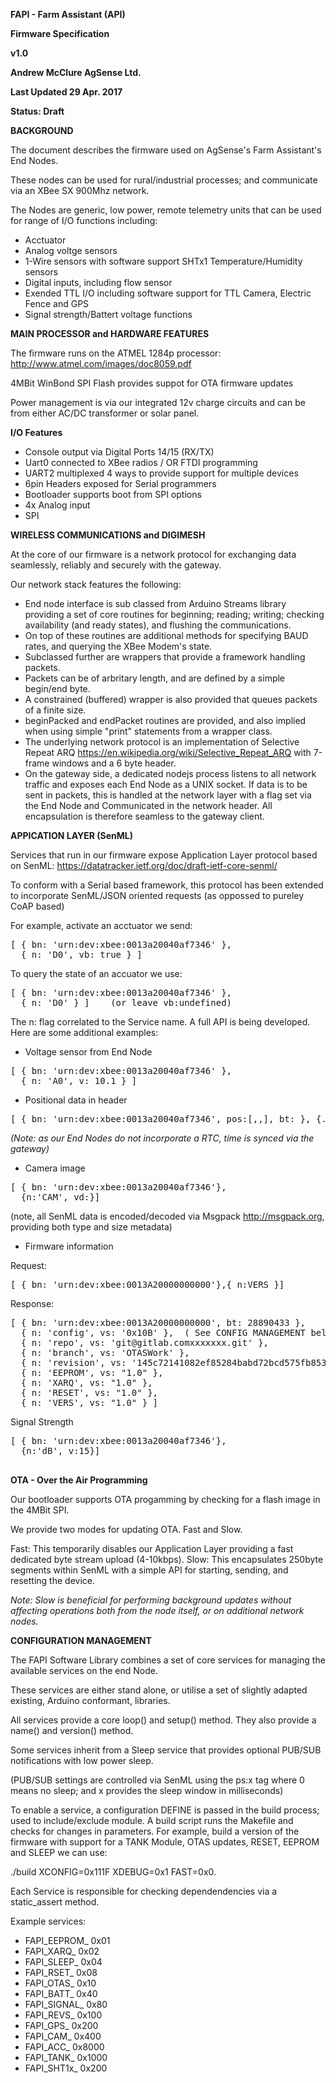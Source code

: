 <b>FAPI - Farm Assistant (API)

Firmware Specification

v1.0

Andrew McClure
AgSense Ltd.

Last Updated 29 Apr. 2017

Status: Draft

BACKGROUND</b>

The document describes the firmware used on AgSense's Farm Assistant's End Nodes.

These nodes can be used for rural/industrial processes; and communicate via an XBee SX 900Mhz network.

The Nodes are generic, low power, remote telemetry units that can be used for range of I/O functions including:

- Acctuator
- Analog voltge sensors
- 1-Wire sensors with software support SHTx1 Temperature/Humidity sensors 
- Digital inputs, including flow sensor
- Exended TTL I/O including software support for TTL Camera, Electric Fence and GPS
- Signal strength/Battert voltage functions

<b>MAIN PROCESSOR and HARDWARE FEATURES</b>

The firmware runs on the ATMEL 1284p processor:
http://www.atmel.com/images/doc8059.pdf

4MBit WinBond SPI Flash provides suppot for OTA firmware updates

Power management is via our integrated 12v charge circuits and can be from either AC/DC transformer or solar panel.

<b>I/O Features</b>

- Console output via Digital Ports 14/15 (RX/TX)
- Uart0 connected to XBee radios / OR FTDI programming
- UART2 multiplexed 4 ways to provide support for multiple devices
- 6pin Headers exposed for  Serial programmers
- Bootloader supports boot from SPI options
- 4x Analog input
- SPI

<b>WIRELESS COMMUNICATIONS and DIGIMESH</b>

At the core of our firmware is a network protocol for exchanging data seamlessly, reliably and securely with the gateway.

Our network stack features the following:

- End node interface is sub classed from Arduino Streams library providing a set of core routines for beginning; reading; writing; checking availability (and ready states), and flushing the communications.
- On top of these routines are additional methods for specifying BAUD rates, and querying the XBee Modem's state.
- Subclassed further are wrappers that provide a framework handling packets.  
- Packets can be of arbritary length, and are defined by a simple begin/end byte.  
- A constrained (buffered) wrapper is also provided that queues packets of a finite size.
- beginPacked and endPacket routines are provided, and also implied when using simple "print" statements from a wrapper class.
- The underlying network protocol is an implementation of Selective Repeat ARQ https://en.wikipedia.org/wiki/Selective_Repeat_ARQ with 7-frame windows and a 6 byte header.
- On the gateway side, a dedicated nodejs process listens to all network traffic and exposes each End Node as a UNIX socket. If data is to be sent in packets, this is handled at the network layer with a flag set via the End Node and Communicated in the network header.  All encapsulation is therefore seamless to the gateway client.

<b>APPICATION LAYER (SenML)</b>

Services that run in our firmware expose Application Layer protocol based on SenML: https://datatracker.ietf.org/doc/draft-ietf-core-senml/

To conform with a Serial based framework, this protocol has been extended to incorporate SenML/JSON oriented requests (as oppossed to pureley CoAP based)

For example, activate an acctuator we send:

<pre>
[ { bn: 'urn:dev:xbee:0013a20040af7346' },
  { n: 'D0', vb: true } ]
</pre>

To query the state of an accuator we use:

<pre>
[ { bn: 'urn:dev:xbee:0013a20040af7346' },
  { n: 'D0' } ]    (or leave vb:undefined)
</pre>

The n: flag correlated to the Service name.  A full API is being developed.  Here are some additional examples:

- Voltage sensor from End Node
<pre>
[ { bn: 'urn:dev:xbee:0013a20040af7346' },
  { n: 'A0', v: 10.1 } ]
</pre>

- Positional data in header
<pre>
[ { bn: 'urn:dev:xbee:0013a20040af7346', pos:[<lon>,<lat>,<alt>], bt:<ms since midnight> }, {...} ],
</pre>

<i>(Note: as our End Nodes do not incorporate a RTC, time is synced via the gateway)</i>

- Camera image
<pre>
[ { bn: 'urn:dev:xbee:0013a20040af7346'},
  {n:'CAM', vd:<Buffer 0x....>}]
</pre>

(note, all SenML data is encoded/decoded via Msgpack http://msgpack.org, providing both type and size metadata)

- Firmware information

Request:
<pre>
[ { bn: 'urn:dev:xbee:0013A20000000000'},{ n:VERS }]
</pre>

Response:
<pre>
[ { bn: 'urn:dev:xbee:0013A20000000000', bt: 28890433 },
  { n: 'config', vs: '0x10B' },  ( See CONFIG MANAGEMENT below )
  { n: 'repo', vs: 'git@gitlab.comxxxxxxx.git' },
  { n: 'branch', vs: 'OTASWork' },
  { n: 'revision', vs: '145c72141082ef85284babd72bcd575fb8533100' },
  { n: 'EEPROM', vs: "1.0" },
  { n: 'XARQ', vs: "1.0" },
  { n: 'RESET', vs: "1.0" },
  { n: 'VERS', vs: "1.0" } ]
</pre>

Signal Strength
<pre>
[ { bn: 'urn:dev:xbee:0013a20040af7346'},
  {n:'dB', v:15}]
  </pre>


<b>OTA - Over the Air Programming</b>

Our bootloader supports OTA progamming by checking for a flash image in the 4MBit SPI.

We provide two modes for updating OTA. Fast and Slow.

Fast: This temporarily disables our Application Layer providing a fast dedicated byte stream upload  (4-10kbps).
Slow: This encapsulates 250byte segments within SenML with a simple API for starting, sending, and resetting the device.

<i>Note: Slow is beneficial for performing background updates without affecting operations both from the node itself, or on additional network nodes.</i>


<b>CONFIGURATION MANAGEMENT</b>

The FAPI Software Library combines a set of core services for managing the available services on the end Node.

These services are either stand alone, or utilise a set of slightly adapted existing, Arduino conformant, libraries.

All services provide a core loop() and setup() method.  They also provide a name() and version() method.

Some services inherit from a Sleep service that provides optional PUB/SUB notifications with low power sleep.

(PUB/SUB settings are controlled via SenML using the ps:x tag where 0 means no sleep; and x provides the sleep window in milliseconds)

To enable a service, a configuration DEFINE is passed in the build process; used to include/exclude module. A build script runs the Makefile and checks for changes in parameters. For example, build a version of the firmware with support for a TANK Module, OTAS updates, RESET,  EEPROM and SLEEP we can use:

./build XCONFIG=0x111F XDEBUG=0x1 FAST=0x0.

Each Service is responsible for checking dependendencies via a static_assert method.

Example services:

- FAPI_EEPROM_ 0x01
- FAPI_XARQ_   0x02 
- FAPI_SLEEP_  0x04
- FAPI_RSET_   0x08
- FAPI_OTAS_   0x10
- FAPI_BATT_   0x40
- FAPI_SIGNAL_ 0x80
- FAPI_REVS_   0x100
- FAPI_GPS_    0x200
- FAPI_CAM_    0x400
- FAPI_ACC_    0x8000
- FAPI_TANK_   0x1000
- FAPI_SHT1x_  0x200
